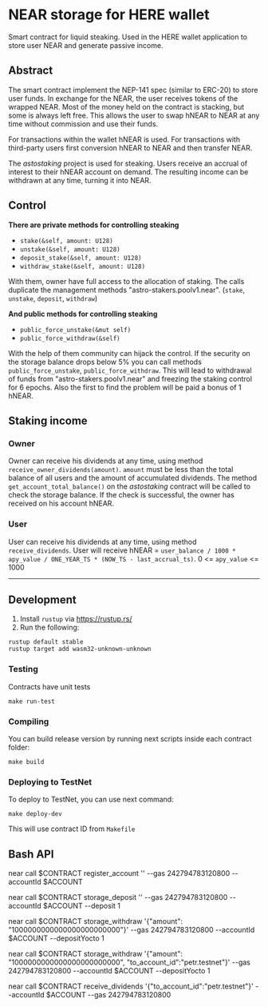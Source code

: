  NEAR storage for HERE wallet
 ====

Smart contract for liquid steaking. Used in the HERE wallet application to store user NEAR and generate passive income.

 ## Abstract

 The smart contract implement the NEP-141 spec (similar to ERC-20) to store user funds. In exchange for the NEAR, the user receives tokens of the wrapped NEAR. Most of the money held on the contract is stacking, but some is always left free. This allows the user to swap hNEAR to NEAR at any time without commission and use their funds. 

 For transactions within the wallet hNEAR is used. For transactions with third-party users first conversion hNEAR to NEAR and then transfer NEAR. 

 The _astostaking_ project is used for steaking. Users receive an accrual of interest to their hNEAR account on demand. The resulting income can be withdrawn at any time, turning it into NEAR.


## Control

__There are private methods for controlling steaking__

- `stake(&self, amount: U128)`
- `unstake(&self, amount: U128)`
- `deposit_stake(&self, amount: U128)`
- `withdraw_stake(&self, amount: U128)`

With them, owner have full access to the allocation of staking. The calls duplicate the management methods  "astro-stakers.poolv1.near". (`stake`, `unstake`, `deposit`, `withdraw`)



__And public methods for controlling steaking__

- `public_force_unstake(&mut self)`
- `public_force_withdraw(&self)`

With the help of them community can hijack the control. If the security on the storage balance drops below 5% you can call methods `public_force_unstake`, `public_force_withdraw`. This will lead to withdrawal of funds from "astro-stakers.poolv1.near" and freezing the staking control for 6 epochs. Also the first to find the problem will be paid a bonus of 1 hNEAR.


## Staking income 

### Owner

Owner can receive his dividends at any time, using method `receive_owner_dividends(amount)`. `amount` must be less than the total balance of all users and the amount of accumulated dividends. The method `get_account_total_balance()` on the _astostaking_ contract will be called to check the storage balance. If the check is successful, the owner has received on his account hNEAR.

### User

User can receive his dividends at any time, using method `receive_dividends`. User will receive hNEAR = `user_balance / 1000 * apy_value / ONE_YEAR_TS * (NOW_TS - last_accrual_ts)`. 0 <= `apy_value` <= 1000

----------

## Development

1. Install `rustup` via https://rustup.rs/
2. Run the following:

```
rustup default stable
rustup target add wasm32-unknown-unknown
```

### Testing

Contracts have unit tests

```
make run-test
```

### Compiling

You can build release version by running next scripts inside each contract folder:

```
make build
```

### Deploying to TestNet

To deploy to TestNet, you can use next command:
```
make deploy-dev
```

This will use contract ID from `Makefile`


## Bash API

near call $CONTRACT  register_account  '' --gas 242794783120800 --accountId $ACCOUNT

near call $CONTRACT  storage_deposit  '' --gas 242794783120800 --accountId $ACCOUNT --deposit 1

near call $CONTRACT  storage_withdraw  '{"amount": "1000000000000000000000000"}' --gas 242794783120800 --accountId $ACCOUNT --depositYocto 1

near call $CONTRACT  storage_withdraw  '{"amount": "1000000000000000000000000", "to_account_id":"petr.testnet"}' --gas 242794783120800 --accountId $ACCOUNT --depositYocto 1

near call $CONTRACT  receive_dividends '{"to_account_id":"petr.testnet"}' --accountId $ACCOUNT --gas 242794783120800

